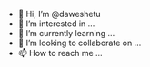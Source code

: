 - 👋 Hi, I’m @daweshetu
- 👀 I’m interested in ...
- 🌱 I’m currently learning ...
- 💞️ I’m looking to collaborate on ...
- 📫 How to reach me ...

<!---
daweshetu/daweshetu is a ✨ special ✨ repository because its `README.md` (this file) appears on your GitHub profile.
You can click the Preview link to take a look at your changes.
--->
